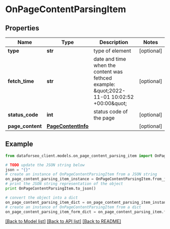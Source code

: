 # OnPageContentParsingItem


## Properties

Name | Type | Description | Notes
------------ | ------------- | ------------- | -------------
**type** | **str** | type of element | [optional] 
**fetch_time** | **str** | date and time when the content was fethced example: \&quot;2022-11-01 10:02:52 +00:00\&quot; | [optional] 
**status_code** | **int** | status code of the page | [optional] 
**page_content** | [**PageContentInfo**](PageContentInfo.md) |  | [optional] 

## Example

```python
from dataforseo_client.models.on_page_content_parsing_item import OnPageContentParsingItem

# TODO update the JSON string below
json = "{}"
# create an instance of OnPageContentParsingItem from a JSON string
on_page_content_parsing_item_instance = OnPageContentParsingItem.from_json(json)
# print the JSON string representation of the object
print OnPageContentParsingItem.to_json()

# convert the object into a dict
on_page_content_parsing_item_dict = on_page_content_parsing_item_instance.to_dict()
# create an instance of OnPageContentParsingItem from a dict
on_page_content_parsing_item_form_dict = on_page_content_parsing_item.from_dict(on_page_content_parsing_item_dict)
```
[[Back to Model list]](../README.md#documentation-for-models) [[Back to API list]](../README.md#documentation-for-api-endpoints) [[Back to README]](../README.md)


